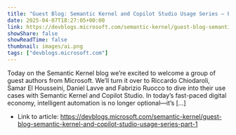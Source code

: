 ```yaml
---
title: "Guest Blog: Semantic Kernel and Copilot Studio Usage Series – Part 1"
date: 2025-04-07T18:27:05+00:00
link: https://devblogs.microsoft.com/semantic-kernel/guest-blog-semantic-kernel-and-copilot-studio-usage-series-part-1
showShare: false
showReadTime: false
thumbnail: images/ai.png
tags: ["devblogs.microsoft.com"]
---
```

Today on the Semantic Kernel blog we’re excited to welcome a group of guest authors from Microsoft. We’ll turn it over to Riccardo Chiodaroli, Samar El Housseini, Daniel Lavve and Fabrizio Ruocco to dive into their use cases with Semantic Kernel and Copilot Studio. In today’s fast-paced digital economy, intelligent automation is no longer optional—it’s […]

- Link to article: https://devblogs.microsoft.com/semantic-kernel/guest-blog-semantic-kernel-and-copilot-studio-usage-series-part-1